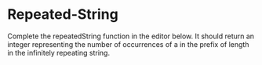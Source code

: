 # Repeated-String
Complete the repeatedString function in the editor below. It should return an integer representing the number of occurrences of a in the prefix of length  in the infinitely repeating string.
